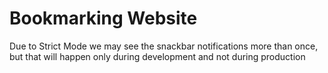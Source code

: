 # Bookmarking Website

Due to Strict Mode we may see the snackbar notifications more than once, but that will happen only during development and not during production